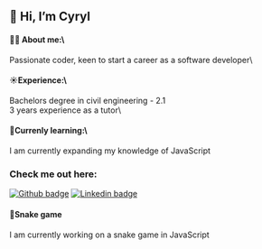 ## 👋 Hi, I’m Cyryl

#### 👨‍💻 About me:\
Passionate coder, keen to start a career as a software developer\
#### ☀️Experience:\
Bachelors degree in civil engineering - 2.1\
3 years experience as a tutor\
#### 🌱Currenly learning:\
I am currently expanding my knowledge of JavaScript

### Check me out here:
<a href="https://github.com/CyrylG/CV" target="_blank"><img src="https://img.shields.io/badge/-github_cv-56A700?logo=github&logoColor=white&style=for-the-badge" alt="Github badge" /></a>
<a href="https://www.linkedin.com/in/cyryl-gotkowicz-382bb0194/" target="_blank"><img src="https://img.shields.io/badge/-LinkedIn-0A66C2?logo=linkedin&style=for-the-badge" alt="Linkedin badge" /></a>

#### 🐍Snake game
I am currently working on a snake game in JavaScript

<!---
CyrylG/CyrylG is a ✨ special ✨ repository because its `README.md` (this file) appears on your GitHub profile.
You can click the Preview link to take a look at your changes.
--->
